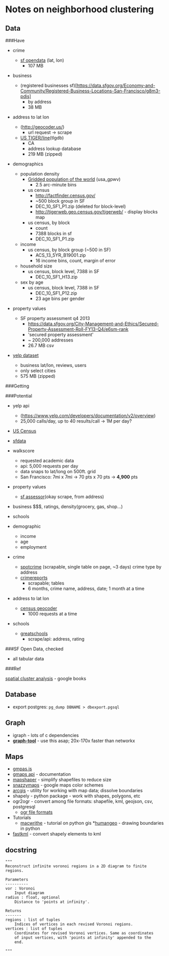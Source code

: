 
# Notes on neighborhood clustering

## Data


###Have

* crime
	* [sf opendata](https://data.sfgov.org/Public-Safety/SFPD-Incidents-from-1-January-2003/tmnf-yvry) (lat, lon)
		* 107 MB

* business
	* (registered businesses sf)[https://data.sfgov.org/Economy-and-Community/Registered-Business-Locations-San-Francisco/g8m3-pdis]
		* by address
		* 38 MB

* address to lat lon
	* (http://geocoder.us/)
		* url request -> scrape
	* [US TIGER/line](http://www.census.gov/geo/maps-data/data/tiger.html)(tlgdb)
		* CA
		* address lookup database
		* 219 MB (zipped)

* demographics
	* population density
		* [Gridded population of the world](http://sedac.ciesin.columbia.edu/data/set/gpw-v3-population-density) (usa_gpwv)
			* 2.5 arc-minute bins
		* us census
			* http://factfinder.census.gov/
			* ~500 block group in SF
			* DEC_10_SF1_P1.zip (deleted for block-level)
			* http://tigerweb.geo.census.gov/tigerweb/ - display blocks map
		* us census, by block
			* count
			* 7388 blocks in sf
			* DEC_10_SF1_P1.zip
	* income
		* us census, by block group (~500 in SF)
			* ACS_13_5YR_B19001.zip
			* 16 income bins, count, margin of error
	* household size
		* us census, block level, 7388 in SF
			* DEC_10_SF1_H13.zip
	* sex by age
		* us census, block level, 7388 in SF
			* DEC_10_SF1_P12.zip
			* 23 age bins per gender


* property values
	* SF property assessment q4 2013
		* https://data.sfgov.org/City-Management-and-Ethics/Secured-Property-Assessment-Roll-FY13-Q4/e6sm-rank
		* 'secured property assessment'
		* ~ 200,000 addresses
		* 26.7 MB csv


* [yelp dataset](https://www.yelp.com/dataset_challenge/dataset)
	* business lat/lon, reviews, users
	* only select cities
	* 575 MB (zipped)

###Getting


###Potential

* yelp api
	* (https://www.yelp.com/developers/documentation/v2/overview)
	* 25,000 calls/day, up to 40 results/call -> 1M per day?
* [US Census](http://factfinder.census.gov/faces/nav/jsf/pages/download_center.xhtml)
* [sfdata](data.sfgov.org)
* walkscore
	* requested academic data
	* api: 5,000 requests per day
	* data snaps to lat/long on 500ft. grid
	* San Francisco: 7mi x 7mi -> 70 pts x 70 pts -> **4,900** pts

* property values
	* [sf assessor](http://propertymap.sfplanning.org/ )(okay scrape, from address)
* business $$$, ratings, density(grocery, gas, shop...)
* schools
* demographic
	* income
	* age
	* employment
* crime
	* [spotcrime](http://www.spotcrime.com/ca/san+francisco) (scrapable, single table on page, ~3 days) crime type by address
	* [crimereports](https://www.crimereports.com/)
		* scrapable; tables
		* 6 months, crime name, address, date; 1 month at a time
* address to lat lon
	* [census geocoder](https://www.census.gov/geo/maps-data/data/geocoder.html)
		* 1000 requests at a time
* schools
	* [greatschools](www.greatschools.org)
		* scrape/api: address, rating



###SF Open Data, checked
* all tabular data


###Ref

[spatial cluster analysis](https://books.google.com/books?hl=en&lr=&id=4iqX4926x40C&oi=fnd&pg=PA395&dq=geographic+cluster+boundaries&ots=XHZIU6vDXB&sig=r-e74fc7v0jVtuNcz_gb5_xfB7k#v=onepage&q=geographic%20cluster%20boundaries&f=false) - google books

## Database

* export postgres: `pg_dump DBNAME > dbexport.pgsql`

## Graph

* igraph - lots of c dependencies
* [**graph-tool**](https://graph-tool.skewed.de) - use this asap; 20x-170x faster than networkx

## Maps
* [gmpas.js](https://hpneo.github.io/gmaps/)
* [gmaps api](https://developers.google.com/maps/) - documentation
* [mapshaper](http://www.mapshaper.org/) - simplify shapefiles to reduce size
* [snazzymaps](https://snazzymaps.com/) - google maps color schemes
* [arcgis](http://crupley.maps.arcgis.com/) - utility for working with map data; dissolve boundaries
* shapely - python package - work with shapes, polygons, etc
* ogr2ogr - convert among file formats: shapefile, kml, geojson, csv, postgresql
	* [ogr file formats](http://www.gdal.org/ogr_formats.html)
* Tutorials
	* [macwrithe](http://www.macwright.org/2012/10/31/gis-with-python-shapely-fiona.html) - tutorial on python gis
	*[humangeo](http://blog.thehumangeo.com/2014/05/12/drawing-boundaries-in-python/) - drawing  boundaries in python
* [fastkml](https://fastkml.readthedocs.org/en/latest/usage_guide.html) - convert shapely elements to kml

## docstring
    """
    Reconstruct infinite voronoi regions in a 2D diagram to finite
    regions.

    Parameters
    ----------
    vor : Voronoi
        Input diagram
    radius : float, optional
        Distance to 'points at infinity'.

    Returns
    -------
    regions : list of tuples
        Indices of vertices in each revised Voronoi regions.
    vertices : list of tuples
        Coordinates for revised Voronoi vertices. Same as coordinates
        of input vertices, with 'points at infinity' appended to the
        end.

    """
